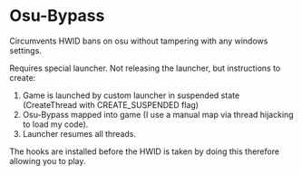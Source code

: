 # Osu-Bypass
Circumvents HWID bans on osu without tampering with any windows settings.

Requires special launcher. Not releasing the launcher, but instructions to create: 

1. Game is launched by custom launcher in suspended state (CreateThread with CREATE_SUSPENDED flag)
2. Osu-Bypass mapped into game (I use a manual map via thread hijacking to load my code).
3. Launcher resumes all threads.

The hooks are installed before the HWID is taken by doing this therefore allowing you to play.
